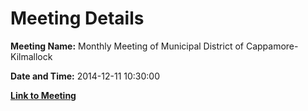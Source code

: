 # Meeting Details

**Meeting Name:** Monthly Meeting of Municipal District of Cappamore-Kilmallock

**Date and Time:** 2014-12-11 10:30:00

**[Link to Meeting](https://www.limerick.ie/council/whats-on/monthly-meeting-municipal-district-cappamore-kilmallock-14)**
